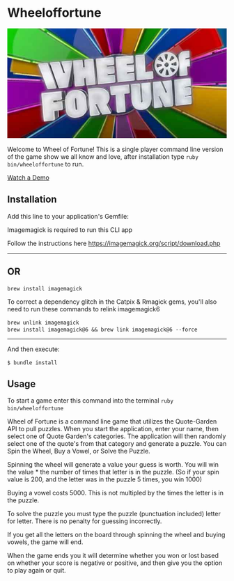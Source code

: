 # Wheeloffortune

![Wheel of Fortune Logo](./images/banner.jpg)

Welcome to Wheel of Fortune! This is a single player command line version of the game show we all know and love, after installation type `ruby bin/wheeloffortune` to run.

[Watch a Demo](https://www.youtube.com/watch?v=TxIDgLMs5To&t=73s)

## Installation

Add this line to your application's Gemfile:

Imagemagick is required to run this CLI app

Follow the instructions here
https://imagemagick.org/script/download.php

-----------------------------------------------
OR
-----------------------------------------------

```
brew install imagemagick
```

To correct a dependency glitch in the Catpix & Rmagick gems, you'll also need to run these commands to relink imagemagick6
```
brew unlink imagemagick
brew install imagemagick@6 && brew link imagemagick@6 --force
```

-----------------------------------------------


And then execute:

    $ bundle install

<!--
--------------------------------------------------
Only applicable when this is uploaded to ruby gems
--------------------------------------------------

```ruby
gem 'wheeloffortune'
```

Or install it yourself as:

    $ gem install wheeloffortune

--------------------------------------------------
-->

## Usage

To start a game enter this command into the terminal
`ruby bin/wheeloffortune`

Wheel of Fortune is a command line game that utilizes the Quote-Garden API to pull puzzles. When you start the application, enter your name, then select one of Quote Garden's categories. The application will then randomly select one of the quote's from that category and generate a puzzle. You can Spin the Wheel, Buy a Vowel, or Solve the Puzzle. 

Spinning the wheel will generate a value your guess is worth. You will win the value * the number of times that letter is in the puzzle. (So if your spin value is 200, and the letter was in the puzzle 5 times, you win 1000)

Buying a vowel costs 5000. This is not multipled by the times the letter is in the puzzle.

To solve the puzzle you must type the puzzle (punctuation included) letter for letter. There is no penalty for guessing incorrectly.

If you get all the letters on the board through spinning the wheel and buying vowels, the game will end.

When the game ends you it will determine whether you won or lost based on whether your score is negative or positive, and then give you the option to play again or quit.



<!--
## Development

After checking out the repo, run `bin/setup` to install dependencies. Then, run `rake spec` to run the tests. You can also run `bin/console` for an interactive prompt that will allow you to experiment.

To install this gem onto your local machine, run `bundle exec rake install`. To release a new version, update the version number in `version.rb`, and then run `bundle exec rake release`, which will create a git tag for the version, push git commits and tags, and push the `.gem` file to [rubygems.org](https://rubygems.org).

## Contributing

Bug reports and pull requests are welcome on GitHub at https://github.com/[USERNAME]/wheeloffortune. This project is intended to be a safe, welcoming space for collaboration, and contributors are expected to adhere to the [code of conduct](https://github.com/[USERNAME]/wheeloffortune/blob/master/CODE_OF_CONDUCT.md).


## License

The gem is available as open source under the terms of the [MIT License](https://opensource.org/licenses/MIT).

## Code of Conduct

Everyone interacting in the Wheeloffortune project's codebases, issue trackers, chat rooms and mailing lists is expected to follow the [code of conduct](https://github.com/[USERNAME]/wheeloffortune/blob/master/CODE_OF_CONDUCT.md).
-->